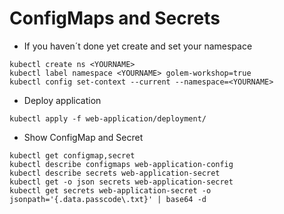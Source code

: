 # ConfigMaps and Secrets

* If you haven´t done yet create and set your namespace

```shell
kubectl create ns <YOURNAME>
kubectl label namespace <YOURNAME> golem-workshop=true
kubectl config set-context --current --namespace=<YOURNAME>
```

* Deploy application

```shell
kubectl apply -f web-application/deployment/
```

* Show ConfigMap and Secret

```shell
kubectl get configmap,secret
kubectl describe configmaps web-application-config
kubectl describe secrets web-application-secret
kubectl get -o json secrets web-application-secret
kubectl get secrets web-application-secret -o jsonpath='{.data.passcode\.txt}' | base64 -d
```
